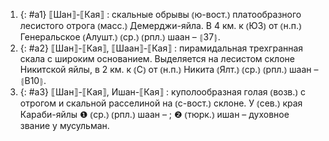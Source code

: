 ---
---

1. {: #a1} ⟦Шан⟧-⟦Кая⟧
: скальные обрывы ⦅ю-вост.⦆ платообразного лесистого отрога ⦅масс.⦆ Демерджи-яйла. В 4 км. к ⦅ЮЗ⦆ от ⦅н.п.⦆ Генеральское ⦅Алушт.⦆ ⦅ср.⦆ ⦅рпл.⦆ шаан – ⦃З7⦄.
2. {: #a2} ⟦Шан⟧-⟦Кая⟧, ⟦Шаан⟧-⟦Кая⟧
: пирамидальная трехгранная скала с широким основанием. Выделяется на лесистом склоне Никитской яйлы, в 2 км. к ⦅С⦆ от ⦅н.п.⦆ Никита ⦅Ялт.⦆ ⦅ср.⦆ ⦅рпл.⦆ шаан – ⦃В10⦄.
3. {: #a3} ⟦Шан⟧-⟦Кая⟧, Ишан-⟦Кая⟧
: куполообразная голая ⦅возв.⦆ с отрогом и скальной расселиной на ⦅с-вост.⦆ склоне. У ⦅сев.⦆ края Караби-яйлы ❶ ⦅ср.⦆ ⦅рпл.⦆ шаан – ; ❷ ⦅тюрк.⦆ ишан – духовное звание у мусульман.
